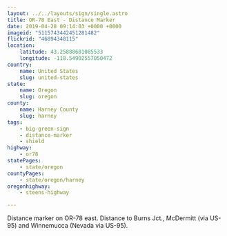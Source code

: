 ```yaml
---
layout: ../../layouts/sign/single.astro
title: OR-78 East - Distance Marker
date: 2019-04-28 09:14:03 +0000 +0000
imageid: "5115743442451281482"
flickrid: "46894348115"
location:
    latitude: 43.25888681085533
    longitude: -118.54902557050472
country:
    name: United States
    slug: united-states
state:
    name: Oregon
    slug: oregon
county:
    name: Harney County
    slug: harney
tags:
    - big-green-sign
    - distance-marker
    - shield
highway:
    - or78
statePages:
    - state/oregon
countyPages:
    - state/oregon/harney
oregonhighway:
    - steens-highway

---
```

Distance marker on OR-78 east.  Distance to Burns Jct., McDermitt (via US-95) and Winnemucca (Nevada via US-95).